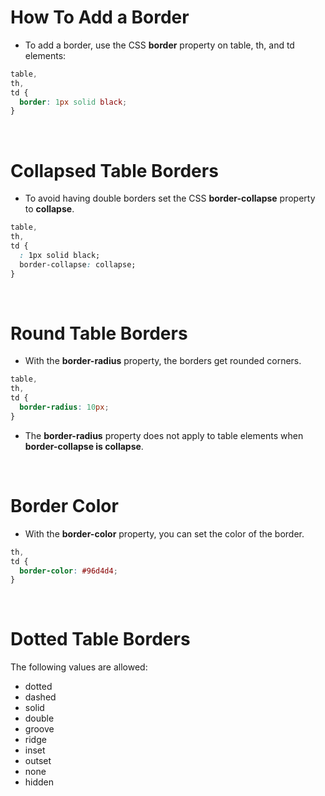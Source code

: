 # How To Add a Border

- To add a border, use the CSS **border** property on table, th, and td elements:

```css
table,
th,
td {
  border: 1px solid black;
}
```

&nbsp;

# Collapsed Table Borders

- To avoid having double borders set the CSS **border-collapse** property to **collapse**.

```css
table,
th,
td {
  : 1px solid black;
  border-collapse: collapse;
}
```

&nbsp;

# Round Table Borders

- With the **border-radius** property, the borders get rounded corners.

```css
table,
th,
td {
  border-radius: 10px;
}
```

- The **border-radius** property does not apply to table elements when **border-collapse is collapse**.

&nbsp;

# Border Color

- With the **border-color** property, you can set the color of the border.

```css
th,
td {
  border-color: #96d4d4;
}
```

&nbsp;

# Dotted Table Borders

The following values are allowed:

- dotted
- dashed
- solid
- double
- groove
- ridge
- inset
- outset
- none
- hidden

&nbsp;

&nbsp;
&nbsp;
&nbsp;
